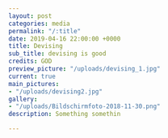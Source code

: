 ```yaml
---
layout: post
categories: media
permalink: "/:title"
date: 2019-04-16 22:00:00 +0000
title: Devising
sub_title: devising is good
credits: GOD
preview_picture: "/uploads/devising_1.jpg"
current: true
main_pictures:
- "/uploads/devising2.jpg"
gallery:
- "/uploads/Bildschirmfoto-2018-11-30.png"
description: Something somethin

---
```

